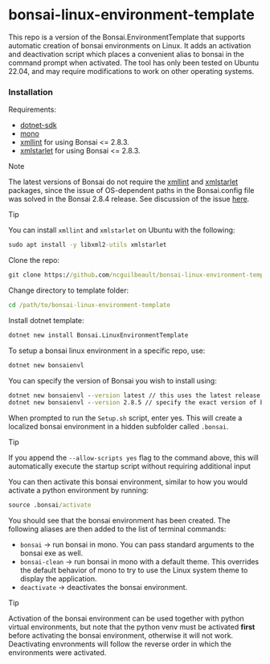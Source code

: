 # bonsai-linux-environment-template

This repo is a version of the Bonsai.EnvironmentTemplate that supports automatic creation of bonsai environments on Linux. It adds an activation and deactivation script which places a convenient alias to bonsai in the command prompt when activated. The tool has only been tested on Ubuntu 22.04, and may require modifications to work on other operating systems.

### Installation

Requirements:

- [dotnet-sdk](https://dotnet.microsoft.com/en-us/download)
- [mono](https://www.mono-project.com/docs/getting-started/install/linux/)
- [xmllint](https://packages.debian.org/buster/libxml2-utils) for using Bonsai <= 2.8.3.
- [xmlstarlet](https://packages.debian.org/buster/xmlstarlet) for using Bonsai <= 2.8.3.

> [!NOTE]
> The latest versions of Bonsai do not require the [xmllint](https://packages.debian.org/buster/libxml2-utils) and [xmlstarlet](https://packages.debian.org/buster/xmlstarlet) packages, since the issue of OS-dependent paths in the Bonsai.config file was solved in the Bonsai 2.8.4 release. See discussion of the issue [here](https://github.com/bonsai-rx/bonsai/pull/1893).

> [!TIP]
> You can install `xmllint` and `xmlstarlet` on Ubuntu with the following:
> ```cmd
> sudo apt install -y libxml2-utils xmlstarlet
> ```

Clone the repo:

```cmd
git clone https://github.com/ncguilbeault/bonsai-linux-environment-template.git
```

Change directory to template folder:

```cmd
cd /path/to/bonsai-linux-environment-template
```

Install dotnet template:

```cmd
dotnet new install Bonsai.LinuxEnvironmentTemplate
```

To setup a bonsai linux environment in a specific repo, use:

```cmd
dotnet new bonsaienvl
```

You can specify the version of Bonsai you wish to install using:

```cmd
dotnet new bonsaienvl --version latest // this uses the latest release version, or
dotnet new bonsaienvl --version 2.8.5 // specify the exact version of bonsai to install
```

When prompted to run the `Setup.sh` script, enter yes. This will create a localized bonsai environment in a hidden subfolder called `.bonsai`.

> [!TIP]
> If you append the `--allow-scripts yes` flag to the command above, this will automatically execute the startup script without requiring additional input

You can then activate this bonsai environment, similar to how you would activate a python environment by running:

```cmd
source .bonsai/activate
```

You should see that the bonsai environment has been created. The following aliases are then added to the list of terminal commands:

- `bonsai` -> run bonsai in mono. You can pass standard arguments to the bonsai exe as well.
- `bonsai-clean` -> run bonsai in mono with a default theme. This overrides the default behavior of mono to try to use the Linux system theme to display the application.
- `deactivate` -> deactivates the bonsai environment.

> [!TIP]
> Activation of the bonsai environment can be used together with python virtual environments, but note that the python venv must be activated **first** before activating the bonsai environment, otherwise it will not work. Deactivating envronments will follow the reverse order in which the environments were activated.

